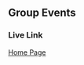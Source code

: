 ## Group Events

### Live Link

[Home Page](https://github.com/XayK317/Sp25-n220/tree/main/midterm)
